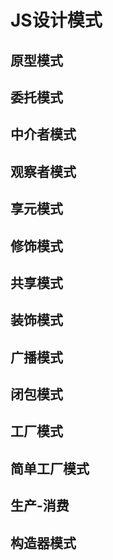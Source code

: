 # JS设计模式

## 原型模式

## 委托模式

## 中介者模式

## 观察者模式

## 享元模式

## 修饰模式

## 共享模式

## 装饰模式

## 广播模式

## 闭包模式

## 工厂模式


## 简单工厂模式

## 生产-消费

## 构造器模式
